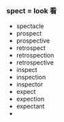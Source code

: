 ### spect = look 看

- spectacle
- prospect
- prospective
- retrospect
- retrospection
- retrospective
- inspect
- inspection
- inspector
- expect
- expection
- expectant
- 
